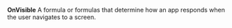 **OnVisible** A formula or formulas that determine how an app responds when the user navigates to a screen.
